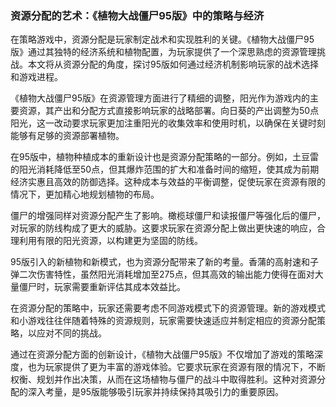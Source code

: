 ### 资源分配的艺术：《植物大战僵尸95版》中的策略与经济

在策略游戏中，资源分配是玩家制定战术和实现胜利的关键。《植物大战僵尸95版》通过其独特的经济系统和植物配置，为玩家提供了一个深思熟虑的资源管理挑战。本文将从资源分配的角度，探讨95版如何通过经济机制影响玩家的战术选择和游戏进程。

《植物大战僵尸95版》在资源管理方面进行了精细的调整，阳光作为游戏内的主要资源，其产出和分配方式直接影响玩家的战略部署。向日葵的产出调整为50点阳光，这一改动要求玩家更加注重阳光的收集效率和使用时机，以确保在关键时刻能够有足够的资源部署植物。

在95版中，植物种植成本的重新设计也是资源分配策略的一部分。例如，土豆雷的阳光消耗降低至50点，但其爆炸范围的扩大和准备时间的缩短，使其成为前期经济实惠且高效的防御选择。这种成本与效益的平衡调整，促使玩家在资源有限的情况下，更加精心地规划植物的布局。

僵尸的增强同样对资源分配产生了影响。橄榄球僵尸和读报僵尸等强化后的僵尸，对玩家的防线构成了更大的威胁。这要求玩家在资源分配上做出更快速的响应，合理利用有限的阳光资源，以构建更为坚固的防线。

95版引入的新植物和新模式，也为资源分配带来了新的考量。香蒲的高射速和子弹二次伤害特性，虽然阳光消耗增加至275点，但其高效的输出能力使得在面对大量僵尸时，玩家需要重新评估其成本效益比。

在资源分配的策略中，玩家还需要考虑不同游戏模式下的资源管理。新的游戏模式和小游戏往往伴随着特殊的资源规则，玩家需要快速适应并制定相应的资源分配策略，以应对不同的挑战。

通过在资源分配方面的创新设计，《植物大战僵尸95版》不仅增加了游戏的策略深度，也为玩家提供了更为丰富的游戏体验。它要求玩家在资源有限的情况下，不断权衡、规划并作出决策，从而在这场植物与僵尸的战斗中取得胜利。这种对资源分配的深入考量，是95版能够吸引玩家并持续保持其吸引力的重要原因。